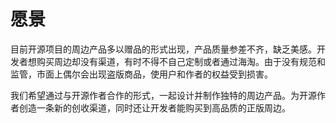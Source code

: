 # 愿景

目前开源项目的周边产品多以赠品的形式出现，产品质量参差不齐，缺乏美感。开发者想购买周边却没有渠道，有时不得不自己定制或者通过海淘。由于没有规范和监管，市面上偶尔会出现盗版商品，使用户和作者的权益受到损害。

我们希望通过与开源作者合作的形式，一起设计并制作独特的周边产品。为开源作者创造一条新的创收渠道，同时还让开发者能购买到高品质的正版周边。

<!-- # 我们是谁 -->
